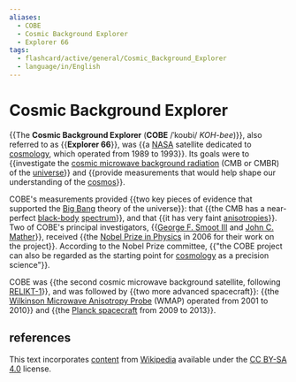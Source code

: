 ```yaml
---
aliases:
  - COBE
  - Cosmic Background Explorer
  - Explorer 66
tags:
  - flashcard/active/general/Cosmic_Background_Explorer
  - language/in/English
---
```


# Cosmic Background Explorer

{{The __Cosmic Background Explorer__ (__COBE__ /ˈkoʊbi/ _KOH-bee_)}}, also referred to as {{__Explorer 66__}}, was {{a [NASA](NASA.md) satellite dedicated to [cosmology](physical%20cosmology.md), which operated from 1989 to 1993}}. Its goals were to {{investigate the [cosmic microwave background radiation](cosmic%20microwave%20background.md) (CMB or CMBR) of the [universe](universe.md)}} and {{provide measurements that would help shape our understanding of the [cosmos](cosmos.md)}}. <!--SR:!2025-03-19,160,310!2024-11-16,68,310!2024-11-27,57,230!2024-11-20,66,270!2025-01-14,98,290-->

COBE's measurements provided {{two key pieces of evidence that supported the [Big Bang](Big%20Bang.md) theory of the universe}}: that {{the CMB has a near-perfect [black-body](black%20body.md) [spectrum](electromagnetic%20spectrum.md)}}, and that {{it has very faint [anisotropies](anisotropy.md)}}. Two of COBE's principal investigators, {{[George F. Smoot III](George%20Smoot.md) and [John C. Mather](John%20C.%20Mather.md)}}, received {{the [Nobel Prize in Physics](Nobel%20Prize%20in%20Physics.md) in 2006 for their work on the project}}. According to the Nobel Prize committee, {{"the COBE project can also be regarded as the starting point for [cosmology](cosmology.md) as a precision science"}}. <!--SR:!2025-07-30,266,330!2025-07-25,262,330!2024-11-08,62,310!2024-11-26,69,270!2024-11-26,64,270!2024-11-07,61,310-->

COBE was {{the second cosmic microwave background satellite, following [RELIKT-1](RELIKT-1.md)}}, and was followed by {{two more advanced spacecraft}}: {{the [Wilkinson Microwave Anisotropy Probe](Wilkinson%20Microwave%20Anisotropy%20Probe.md) (WMAP) operated from 2001 to 2010}} and {{the [Planck spacecraft](Planck%20(spacecraft).md) from 2009 to 2013}}. <!--SR:!2024-12-15,83,270!2025-01-22,114,290!2025-01-26,91,230!2024-12-03,64,250-->

## references

This text incorporates [content](https://en.wikipedia.org/wiki/Cosmic_Background_Explorer) from [Wikipedia](Wikipedia.md) available under the [CC BY-SA 4.0](https://creativecommons.org/licenses/by-sa/4.0/) license.
